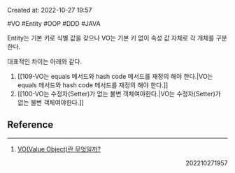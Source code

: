 Created at: 2022-10-27 19:57

#VO #Entity #OOP #DDD #JAVA 

Entity는 기본 키로 식별 값을 갖으나 VO는 기본 키 없이 속성 값 자체로 각 개체를 구분한다.

대표적인 차이는 아래와 같다.
1. [[109-VO는 equals 메서드와 hash code 메서드를 재정의 해야 한다.|VO는 equals 메서드와 hash code 메서드를 재정의 해야 한다.]]
2. [[100-VO는 수정자(Setter)가 없는 불변 객체여야한다.|VO는 수정자(Setter)가 없는 불변 객체여야한다.]]

## Reference
---
1. [VO(Value Object)란 무엇일까?](https://tecoble.techcourse.co.kr/post/2020-06-11-value-object/)
<div style="text-align: right"> 202210271957 </div>